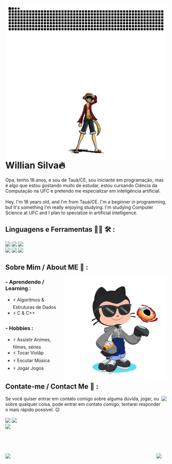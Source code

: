 ![Snake animation](https://github.com/WillianSilva51/WillianSilva51/blob/output/github-contribution-grid-snake.svg)
  <img align="right" height="372cm" src="https://github.com/WillianSilva51/WillianSilva51/blob/main/assets/luffy.gif">
<div>
  

  
  <h1>Willian Silva🔥</h1>
  
  Opa, tenho 18 anos, e sou de Tauá/CE, sou iniciante em programação, mas é algo que estou gostando muito de estudar, estou cursando Ciência da Computação na UFC e pretendo me especializar em     inteligência artificial.
</br>
</br>
  Hey, I'm 18 years old, and I'm from Tauá/CE. I'm a beginner in programming, but it's something I'm really enjoying studying. I'm studying Computer Science at UFC and I plan to specialize in artificial intelligence.
</br>
  
</div>

<div>
  
  <h2>Linguagens e Ferramentas 👨‍💻 🛠 :</h2>
    <img height="65cm" src="https://cdn.jsdelivr.net/gh/devicons/devicon@latest/icons/c/c-original.svg" />
    <img height="65cm" src="https://cdn.jsdelivr.net/gh/devicons/devicon@latest/icons/cplusplus/cplusplus-original.svg" />
    <img height="65cm" src="https://github.com/WillianSilva51/WillianSilva51/assets/161375086/993abfb3-5978-4623-bc0b-44cc42e6d65b"/>
</br>
    <img height="65cm" src="https://cdn.jsdelivr.net/gh/devicons/devicon@latest/icons/vscode/vscode-original-wordmark.svg" />
    <img height="65cm" src="https://cdn.jsdelivr.net/gh/devicons/devicon@latest/icons/windows11/windows11-original.svg" />
    <img height="65cm" src="https://cdn.jsdelivr.net/gh/devicons/devicon@latest/icons/github/github-original.svg" />
          
</div>

<div>
  
 <h2>Sobre Mim / About ME 💬 :</h2>
    <img align="right" height="320cm" src="https://github.com/WillianSilva51/WillianSilva51/blob/main/assets/octocat-1713400518478.png"/> 
  <h3>- Aprendendo / Learning :</h3>
    <ul>
      <li>⚡ Algoritmos & Estruturas de Dados</li>
      <li>⚡ C & C++</li>
    </ul>
    
 <h3>- Hobbies :</h3>
  <ul>
    <li>⚡ Assistir Animes, filmes, séries</li>
    <li>⚡ Tocar Violãp</li>
    <li>⚡ Escutar Música</li>
    <li>⚡ Jogar Jogos</li>
  </ul>

</div>

</div>
<h2>Contate-me / Contact Me 📱 :</h2>
 <img align="right" height="270cm" src="https://media1.tenor.com/m/xZ5SDUwoDgYAAAAC/jojo-pose-jotaro.gif"/> 
Se você quiser entrar em contato comigo sobre alguma dúvida, jogar, ou sobre qualquer coisa, pode entrar em contato comigo, tentarei responder o mais rápido possível. 😉
</br></br>
  <a href="https://www.linkedin.com/in/willian-silva01/" target="_blank"><img loading="lazy" height="50cm"src="https://github.com/Xx-Ashutosh-xX/Xx-Ashutosh-xX/blob/master/assets/icons/linkedin.png" target="_blank"></a>
  <a href="mailto:antonio.willian051@gmail.com" target="_blank"><img loading="lazy" height="50cm" src="https://github.com/Xx-Ashutosh-xX/Xx-Ashutosh-xX/blob/master/assets/icons/gmail.png" target="_blank"></a>
  </br>
   <a href="https://steamcommunity.com/id/DARKSEID_X/" target="_blank"><img loading="lazy" height="50cm" src="https://github.com/Xx-Ashutosh-xX/Xx-Ashutosh-xX/blob/master/assets/icons/steam.png" target="_blank"></a>
<div>
</br></br>
  
<div>
<h1></h1>
  <a href="https://github.com/WillianSilva51">
  <img loading="lazy" height="160em" src="https://github-readme-stats.vercel.app/api?username=WillianSilva51&show_icons=true&theme=dracula&include_all_commits=true&count_private=true"/>
  <img loading="lazy"align="right" height="155em" src="https://github-readme-stats.vercel.app/api/top-langs/?username=WillianSilva51&layout=compact&langs_count=7&theme=dracula"/>
</div>
